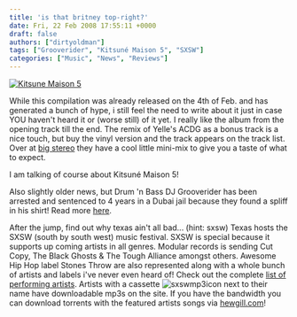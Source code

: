 ```yaml
---
title: 'is that britney top-right?'
date: Fri, 22 Feb 2008 17:55:11 +0000
draft: false
authors: ["dirtyoldman"]
tags: ["Grooverider", "Kitsuné Maison 5", "SXSW"]
categories: ["Music", "News", "Reviews"]
---
```


[![Kitsune Maison 5](/wp-content/uploads/2008/02/kitsune_maison_51.png)](/wp-content/uploads/2008/02/kitsune_maison_51.png "Kitsune Maison 5")

While this compilation was already released on the 4th of Feb. and has generated a bunch of hype, i still feel the need to write about it just in case YOU haven't heard it or (worse still) of it yet. I really like the album from the opening track till the end. The remix of Yelle's ACDG as a bonus track is a nice touch, but buy the vinyl version and the track appears on the track list. Over at [big stereo](http://this.bigstereo.net/2008/02/01/kitsune-maison-5/) they have a cool little mini-mix to give you a taste of what to expect.

I am talking of course about Kitsuné Maison 5!

Also slightly older news, but Drum 'n Bass DJ Grooverider has been arrested and sentenced to 4 years in a Dubai jail because they found a spliff in his shirt! Read more [here](http://news.bbc.co.uk/1/hi/entertainment/7253514.stm).

After the jump, find out why texas ain't all bad... (hint: sxsw) [](/wp-content/uploads/2008/02/kitsune_maison_51.png "Kitsune Maison 5")[](http://this.bigstereo.net/2008/02/01/kitsune-maison-5/)Texas hosts the SXSW (south by south west) music festival. SXSW is special because it supports up coming artists in all genres. Modular records is sending Cut Copy, The Black Ghosts & The Tough Alliance amongst others. Awesome Hip Hop label Stones Throw are also represented along with a whole bunch of artists and labels i've never even heard of! Check out the complete [list of performing artists](http://2008.sxsw.com/music/showcases/date/2008-03-12.html). Artists with a cassette ![sxswmp3icon](/wp-content/uploads/2008/02/mp3_icon.gif) next to their name have downloadable mp3s on the site. If you have the bandwidth you can download torrents with the featured artists songs via [hewgill.com](http://hewgill.com/sxsw/)!